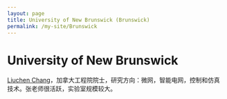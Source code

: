 ```yaml
---
layout: page
title: University of New Brunswick (Brunswick)
permalink: /my-site/Brunswick
---
```

# University of New Brunswick

[Liuchen Chang](https://www.unb.ca/smartgrid/about/)，加拿大工程院院士，研究方向：微网，智能电网，控制和仿真技术。张老师很活跃，实验室规模较大。
